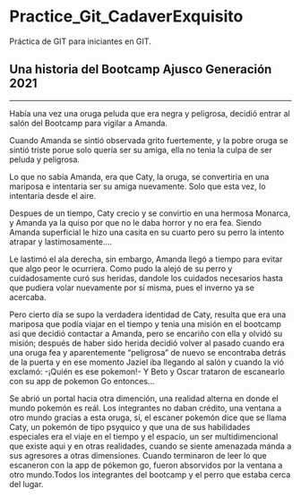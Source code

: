 # Practice_Git_CadaverExquisito

Práctica de GIT para iniciantes en GIT.

## Una historia del Bootcamp Ajusco Generación 2021

---

Había una vez una oruga peluda que era negra y peligrosa, decidió entrar al salón del Bootcamp para vigilar a Amanda.

Cuando Amanda se sintió observada grito fuertemente, y la pobre oruga se sintió triste porue solo quería ser su amiga, ella no tenia la culpa de ser peluda y peligrosa.

Lo que no sabia Amanda, era que Caty, la oruga, se convertiria en una mariposa e intentaria ser su amiga nuevamente. Solo que esta vez, lo intentaria desde el aire.

Despues de un tiempo, Caty crecio y se convirtio en una hermosa Monarca, y Amanda ya la quiso por que no le daba horror y no era fea. Siendo Amanda superficial le hizo una casita en su cuarto pero su perro la intento atrapar y lastimosamente....

Le lastimó el ala derecha, sin embargo, Amanda llegó a tiempo para evitar que algo peor le ocurriera. Como pudo la alejó de su perro y cuidadosamente curó sus heridas, dandole los cuidados necesarios hasta que pudiera volar nuevamente por sí misma, pues el inverno ya se acercaba. 

Pero cierto día se supo la verdadera identidad de Caty, resulta que era una mariposa que podía viajar en el tiempo y tenia una misión en el bootcamp asi que  decidió contactar a Amanda, pero se encariño con ella y olvidó su misión; después de haber sido herida decidió volver al pasado cuando era una oruga fea y aparentemente “peligrosa” de nuevo se encontraba detrás de la puerta y en ese momento Jaziel iba llegando al salón y cuando la vió exclamó: -¡Quién es ese pokemon!-
Y Beto y Oscar trataron de escanearlo con su app de pokemon Go entonces...

Se abrió un portal hacia otra dimención, una realidad alterna en donde el mundo pokemón es reál. Los integrantes no daban crédito, una ventana a otro mundo gracias a esta oruga, sí, el escaner pokemón dice que se llama Caty, un pokemón de tipo psyquico y que una de sus habilidades especiales era el viaje en el tiempo y el espacio, un ser multidimencional que existe aqui y en otras realidades, cuando se siente amenazada mánda a sus agresores a otras dimensiones. Cuando terminaron de leer lo que escaneron con la app de pókemon go, fueron absorvidos por la ventana a otro mundo.Todos los integrantes del bootcamp y el perro que estaba cerca del lugar. 